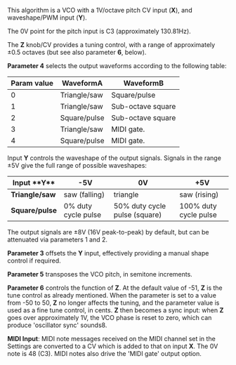 
This algorithm is a VCO with a 1V/octave pitch CV input (**X**), and waveshape/PWM input (**Y**). 

The 0V point for the pitch input is C3 (approximately 130.81Hz).

The **Z** knob/CV provides a tuning control, with a range of approximately ±0.5 octaves (but see also parameter **6**, below).

**Parameter 4** selects the output waveforms according to the following table:

<table>
<thead>
<tr class="header">
<th><strong>Param value</strong></th>
<th><strong>WaveformA</strong></th>
<th><strong>WaveformB</strong></th>
</tr>
</thead>
<tbody>
<tr class="odd">
<td>
0
</td>
<td>
Triangle/saw
</td>
<td>
Square/pulse
</td>
</tr>
<tr class="even">
<td>
1
</td>
<td>
Triangle/saw
</td>
<td>Sub-octave square</td>
</tr>
<tr class="odd">
<td>
2
</td>
<td>
Square/pulse
</td>
<td>Sub-octave square</td>
</tr>
<tr class="even">
<td>
3
</td>
<td>
Triangle/saw
</td>
<td>
MIDI gate.
</td>
</tr>
<tr class="odd">
<td>
4
</td>
<td>
Square/pulse
</td>
<td>
MIDI gate.
</td>
</tr>
</tbody>
</table>

Input **Y** controls the waveshape of the output signals. Signals in the range ±5V give the full range of possible
waveshapes:

<table>
<thead>
<tr class="header">
<th><strong>Input **Y**</strong></th>
<th><strong>-5V</strong></th>
<th><strong>0V</strong></th>
<th><strong>+5V</strong></th>
</tr>
</thead>
<tbody>
<tr class="odd">
<td>
<strong>Triangle/saw</strong>
</td>
<td>
saw (falling)
</td>
<td>
triangle
</td>
<td>
saw (rising)
</td>
</tr>
<tr class="even">
<td>
<strong>Square/pulse</strong>
</td>
<td>0% duty cycle pulse</td>
<td>50% duty cycle pulse (square)</td>
<td>
100% duty cycle pulse
</td>
</tr>
</tbody>
</table>

The output signals are ±8V (16V peak-to-peak) by default, but can be attenuated via parameters 1 and 2.

**Parameter 3** offsets the **Y** input, effectively providing a manual shape control if required.

**Parameter 5** transposes the VCO pitch, in semitone increments.

**Parameter 6** controls the function of **Z**. At the default value of -51, **Z** is the tune control as already mentioned. 
When the parameter is set to a value from -50 to 50, **Z** no
longer affects the tuning, and the parameter value is used as a fine
tune control, in cents. **Z** then becomes a sync input: when **Z** goes over
approximately 1V, the VCO phase is reset to zero, which can produce
'oscillator sync' sounds8.

**MIDI Input**: MIDI note messages received on the MIDI channel set in
the Settings are converted to a CV which is added to that on input **X**.
The 0V note is 48 (C3). MIDI notes also drive the 'MIDI gate' output
option.